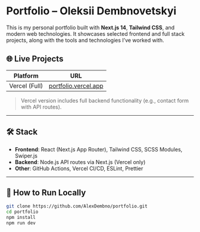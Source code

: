 # Portfolio – Oleksii Dembnovetskyi

This is my personal portfolio built with **Next.js 14**, **Tailwind CSS**, and modern web technologies. It showcases selected frontend and full stack projects, along with the tools and technologies I’ve worked with.

## 🌐 Live Projects

| Platform      | URL                                                                      |
| ------------- | ------------------------------------------------------------------------ |
| Vercel (Full) | [portfolio.vercel.app](https://portfolio-pi-eight-0g0ymbu8af.vercel.app) |

> Vercel version includes full backend functionality (e.g., contact form with API routes).

---

## 🛠️ Stack

- **Frontend**: React (Next.js App Router), Tailwind CSS, SCSS Modules, Swiper.js
- **Backend**: Node.js API routes via Next.js (Vercel only)
- **Other**: GitHub Actions, Vercel CI/CD, ESLint, Prettier

---

## 🚀 How to Run Locally

```bash
git clone https://github.com/AlexDembno/portfolio.git
cd portfolio
npm install
npm run dev
```
